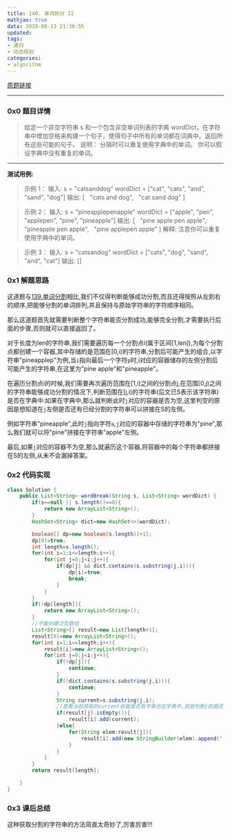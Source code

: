 ```yaml
---
title: 140. 单词拆分 II
mathjax: true
data: 2020-08-13 21:30:55
updated:
tags:
- 递归
- 动态规划
categories:
- algorithm
---
```


[原题链接](https://leetcode-cn.com/problems/word-break-ii)

---

### 0x0 题目详情

>给定一个非空字符串 s 和一个包含非空单词列表的字典 wordDict，在字符串中增加空格来构建一个句子，使得句子中所有的单词都在词典中。返回所有这些可能的句子。
说明：
分隔时可以重复使用字典中的单词。
你可以假设字典中没有重复的单词。

---
**测试用例:**

>示例 1：
输入:
s = "catsanddog"
wordDict = ["cat", "cats", "and", "sand", "dog"]
输出:
[
  "cats and dog",
  "cat sand dog"
]

>示例 2：
输入:
s = "pineapplepenapple"
wordDict = ["apple", "pen", "applepen", "pine", "pineapple"]
输出:
[
  "pine apple pen apple",
  "pineapple pen apple",
  "pine applepen apple"
]
解释: 注意你可以重复使用字典中的单词。

>示例 3：
输入:
s = "catsandog"
wordDict = ["cats", "dog", "sand", "and", "cat"]
输出:
[]

### 0x1 解题思路

这道题与[139.单词分割](139-Word-Break.md)相比,我们不仅得判断能够成功分割,而且还得按照从左到右的顺序,把能够分割的单词排列,并且保持与原始字符串的字符顺序相同。

那么这道题首先就需要判断整个字符串能否分割成功,能够完全分割,才需要执行后面的步骤,否则就可以直接返回了。

对于长度为len的字符串,我们需要遍历每一个分割点i(属于区间[1,len]),为每个分割点都创建一个容器,其中存储的是范围在[0,i)的字符串,分割后可能产生的组合,以字符串"pineapplep"为例,当`i`指向最后一个字符`p`时,i对应的容器储存的左侧分割后可能产生的字符串,在这里为"pine apple"和"pineapple"。

在遍历分割点i的时候,我们需要再次遍历范围在[1,i)之间的分割点j,在范围[0,j)之间的字符串能够成功分割的情况下,判断范围在[j,i)的字符串(后文已S表示该字符串)是否在字典中:如果在字典中,那么就判断此时`j`对应的容器是否为空,这里判空的原因是想知道在`j`左侧是否还有已经分割的字符串可以拼接在S的左侧。

例如字符串"pineapple",此时`j`指向字符`a`,`j`对应的容器中存储的字符串为"pine",那么我们就可以将"pine"拼接在字符串"apple"左侧。

最后,如果`j`对应的容器不为空,那么就遍历这个容器,将容器中的每个字符串都拼接在S的左侧,从未不会漏掉答案。

### 0x2 代码实现

``` java
class Solution {
    public List<String> wordBreak(String s, List<String> wordDict) {
        if(s==null || s.length()==0){
            return new ArrayList<String>();
        }
        HashSet<String> dict=new HashSet<>(wordDict);

        boolean[] dp=new boolean[s.length()+1];
        dp[0]=true;
        int length=s.length();
        for(int i=1;i<=length;i++){
            for(int j=0;j<i;j++){
                if(dp[j] && dict.contains(s.substring(j,i))){
                    dp[i]=true;
                    break;
                }
            }
        }
        if(!dp[length]){
            return new ArrayList<String>();
        }
        //不能创建泛型数组
        List<String>[] result=new List[length+1];
        result[0]=new ArrayList<String>();
        for(int i=1;i<=length;i++){
            result[i]=new ArrayList<String>();
            for(int j=0;j<i;j++){
                if(!dp[j]){
                    continue;
                }
                if(!dict.contains(s.substring(j,i))){
                    continue;
                }
                String current=s.substring(j,i);
                //查看当前获取的current前面是否有字串也在字典中,就是判断j前面还有没有已经分割过的字符串
                if(result[j].isEmpty()){
                    result[i].add(current);
                }else{
                    for(String elem:result[j]){
                        result[i].add(new StringBuilder(elem).append(" ").append(current).toString());
                    }
                }
            }
        }
        return result[length];

    }
}

```

### 0x3 课后总结

这种获取分割的字符串的方法简直太奇妙了,厉害厉害!!!